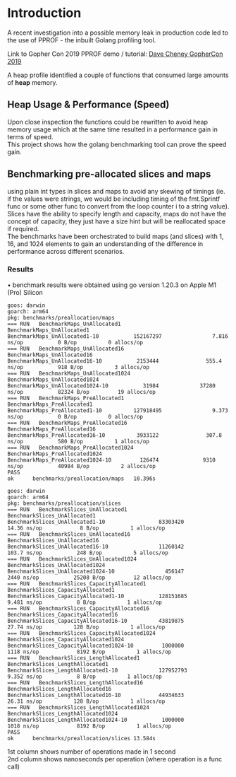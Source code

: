 # Introduction 
A recent investigation into a possible memory leak in production code led to the use of PPROF - the inbuilt Golang profiling tool.   

Link to Gopher Con 2019 PPROF demo / tutorial: [Dave Cheney GopherCon 2019](https://www.youtube.com/watch?v=nok0aYiGiYA)  

A heap profile identified a couple of functions that consumed large amounts of **heap** memory.  

## Heap Usage & Performance (Speed) 
Upon close inspection the functions could be rewritten to avoid heap memory usage which at the same time resulted in a performance gain in terms of speed.  
This project shows how the golang benchmarking tool can prove the speed gain.

## Benchmarking pre-allocated slices and maps

using plain int types in slices and maps to avoid any skewing of timings (ie. if the values were strings, we would be including timing of the fmt.Sprintf func or some other func to convert from the loop counter i to a string value).  
Slices have the ability to specify length and capacity, maps do not have the concept of capacity, they just have a size hint but will be reallocated space if required.  
The benchmarks have been orchestrated to build maps (and slices) with 1, 16, and 1024 elements to gain an understanding of the difference in performance across different scenarios.  



### Results

• benchmark results were obtained using go version 1.20.3 on Apple M1 (Pro) Silicon  

```
goos: darwin
goarch: arm64
pkg: benchmarks/preallocation/maps
=== RUN   BenchmarkMaps_UnAllocated1
BenchmarkMaps_UnAllocated1
BenchmarkMaps_UnAllocated1-10           152167297                7.816 ns/op           0 B/op          0 allocs/op
=== RUN   BenchmarkMaps_UnAllocated16
BenchmarkMaps_UnAllocated16
BenchmarkMaps_UnAllocated16-10           2153444               555.4 ns/op           918 B/op          3 allocs/op
=== RUN   BenchmarkMaps_UnAllocated1024
BenchmarkMaps_UnAllocated1024
BenchmarkMaps_UnAllocated1024-10           31984             37280 ns/op           82324 B/op         19 allocs/op
=== RUN   BenchmarkMaps_PreAllocated1
BenchmarkMaps_PreAllocated1
BenchmarkMaps_PreAllocated1-10          127918495                9.373 ns/op           0 B/op          0 allocs/op
=== RUN   BenchmarkMaps_PreAllocated16
BenchmarkMaps_PreAllocated16
BenchmarkMaps_PreAllocated16-10          3933122               307.8 ns/op           580 B/op          1 allocs/op
=== RUN   BenchmarkMaps_PreAllocated1024
BenchmarkMaps_PreAllocated1024
BenchmarkMaps_PreAllocated1024-10         126474              9310 ns/op           40984 B/op          2 allocs/op
PASS
ok      benchmarks/preallocation/maps   10.396s
```

```
goos: darwin
goarch: arm64
pkg: benchmarks/preallocation/slices
=== RUN   BenchmarkSlices_UnAllocated1
BenchmarkSlices_UnAllocated1
BenchmarkSlices_UnAllocated1-10                 83303420                14.36 ns/op            8 B/op          1 allocs/op
=== RUN   BenchmarkSlices_UnAllocated16
BenchmarkSlices_UnAllocated16
BenchmarkSlices_UnAllocated16-10                11260142               103.7 ns/op           248 B/op          5 allocs/op
=== RUN   BenchmarkSlices_UnAllocated1024
BenchmarkSlices_UnAllocated1024
BenchmarkSlices_UnAllocated1024-10                456147              2440 ns/op           25208 B/op         12 allocs/op
=== RUN   BenchmarkSlices_CapacityAllocated1
BenchmarkSlices_CapacityAllocated1
BenchmarkSlices_CapacityAllocated1-10           128151685                9.481 ns/op           8 B/op          1 allocs/op
=== RUN   BenchmarkSlices_CapacityAllocated16
BenchmarkSlices_CapacityAllocated16
BenchmarkSlices_CapacityAllocated16-10          43819875                27.74 ns/op          128 B/op          1 allocs/op
=== RUN   BenchmarkSlices_CapacityAllocated1024
BenchmarkSlices_CapacityAllocated1024
BenchmarkSlices_CapacityAllocated1024-10         1000000              1118 ns/op            8192 B/op          1 allocs/op
=== RUN   BenchmarkSlices_LengthAllocated1
BenchmarkSlices_LengthAllocated1
BenchmarkSlices_LengthAllocated1-10             127952793                9.352 ns/op           8 B/op          1 allocs/op
=== RUN   BenchmarkSlices_LengthAllocated16
BenchmarkSlices_LengthAllocated16
BenchmarkSlices_LengthAllocated16-10            44934633                26.31 ns/op          128 B/op          1 allocs/op
=== RUN   BenchmarkSlices_LengthAllocated1024
BenchmarkSlices_LengthAllocated1024
BenchmarkSlices_LengthAllocated1024-10           1000000              1018 ns/op            8192 B/op          1 allocs/op
PASS
ok      benchmarks/preallocation/slices 13.584s
```

1st column shows number of operations made in 1 second  
2nd column shows nanoseconds per operation (where operation is a func call)


